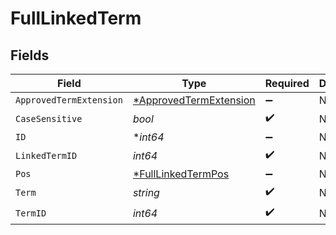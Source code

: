 # FullLinkedTerm


## Fields

| Field                                                                  | Type                                                                   | Required                                                               | Description                                                            |
| ---------------------------------------------------------------------- | ---------------------------------------------------------------------- | ---------------------------------------------------------------------- | ---------------------------------------------------------------------- |
| `ApprovedTermExtension`                                                | [*ApprovedTermExtension](../../models/shared/approvedtermextension.md) | :heavy_minus_sign:                                                     | N/A                                                                    |
| `CaseSensitive`                                                        | *bool*                                                                 | :heavy_check_mark:                                                     | N/A                                                                    |
| `ID`                                                                   | **int64*                                                               | :heavy_minus_sign:                                                     | N/A                                                                    |
| `LinkedTermID`                                                         | *int64*                                                                | :heavy_check_mark:                                                     | N/A                                                                    |
| `Pos`                                                                  | [*FullLinkedTermPos](../../models/shared/fulllinkedtermpos.md)         | :heavy_minus_sign:                                                     | N/A                                                                    |
| `Term`                                                                 | *string*                                                               | :heavy_check_mark:                                                     | N/A                                                                    |
| `TermID`                                                               | *int64*                                                                | :heavy_check_mark:                                                     | N/A                                                                    |